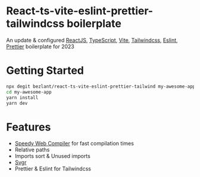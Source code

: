 # React-ts-vite-eslint-prettier-tailwindcss boilerplate

An update &amp; configured [ReactJS](https://reactjs.org), [TypeScript](https://www.typescriptlang.org), [Vite](https://vitejs.dev), [Tailwindcss](https://tailwindcss.com), [Eslint](https://eslint.org), [Prettier](https://prettier.io) boilerplate for 2023

# Getting Started

```bash
npx degit bezlant/react-ts-vite-eslint-prettier-tailwind my-awesome-app
cd my-awesome-app
yarn install
yarn dev
```

# Features

- [Speedy Web Compiler](https://swc.rs/) for fast compilation times
- Relative paths
- Imports sort & Unused imports
- [Svgr](https://react-svgr.com/)
- Prettier & Eslint for Tailwindcss
